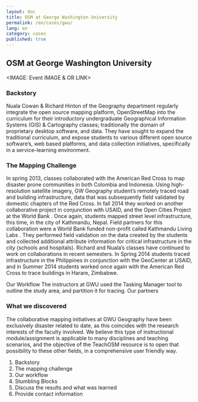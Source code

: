 ```yaml
---
layout: doc
title: OSM at George Washington University
permalink: /en/cases/gwu/
lang: en
category: cases
published: true
---
```


## OSM at George Washington University

<IMAGE: Event IMAGE & OR LINK> 

### Backstory
Nuala Cowan & Richard Hinton of the Geography department regularly integrate the open source mapping platform, OpenStreetMap into the curriculum for their introductory undergraduate Geographical Information Systems (GIS) & Cartography classes; traditionally the domain of proprietary desktop software, and data. They have sought to expand the traditional curriculum, and expose students to various different open source software’s, web based platforms, and data collection initiatives, specifically in a service-learning environment. 

### The Mapping Challenge
In spring 2013, classes collaborated with the American Red Cross to map disaster prone communities in both Colombia and Indonesia. Using high-resolution satellite imagery, GW Geography student’s remotely traced road and building infrastructure, data that was subsequently field validated by domestic chapters of the Red Cross. In fall 2014 they worked on another collaborative project in conjunction with USAID, and the Open Cities Project at the World Bank . Once again, students mapped street level infrastructure, this time, in the city of Kathmandu, Nepal. Field partners for this collaboration were a World Bank funded non-profit called Kathmandu Living Labs . They performed field validation on the data created by the students and collected additional attribute information for critical infrastructure in the city (schools and hospitals). Richard and Nuala’s classes have continued to work on collaborations in recent semesters. In Spring 2014 students traced infrastructure in the Philippines in conjunction with the GeoCenter at USAID, and in Summer 2014 students worked once again with the American Red Cross to trace buildings in Harare, Zimbabwe. 

Our Workflow
The instructors at GWU used the Tasking Manager tool to outline the study area, and partition it for tracing. Our partners 

### What we discovered
The collaborative mapping initiatives at GWU Geography have been exclusively disaster related to date, as this coincides with the research interests of the faculty involved. We believe this type of instructional module/assignment is applicable to many disciplines and teaching scenarios, and the objective of the TeachOSM resource is to open that possibility to these other fields, in a comprehensive user friendly way.

1. Backstory
2. The mapping challenge
3. Our workflow
4. Stumbling Blocks
5. Discuss the results and what was learned
6. Provide contact information